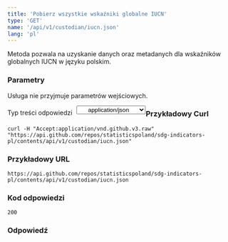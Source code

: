 ```yaml
---
title: 'Pobierz wszystkie wskaźniki globalne IUCN'
type: 'GET'
name: '/api/v1/custodian/iucn.json'
lang: 'pl'
---
```


Metoda pozwala na uzyskanie danych oraz metadanych dla wskaźników globalnych IUCN w języku polskim.

### Parametry

<p>Usługa nie przyjmuje parametrów wejściowych.</p>

<p style='float:left;margin-top: 7px;'>Typ treści odpowiedzi</p>
<select style='float:left;padding: 0px 15px;width: 155px;margin-left: 10px;text-align-last: center;'>
  <option>application/json</option>
</select>

<div id='example1'>

<h3 id="przykładowy-curl">Przykładowy Curl</h3>

<p><code class="highlighter-rouge">curl -H "Accept:application/vnd.github.v3.raw" "https://api.github.com/repos/statisticspoland/sdg-indicators-pl/contents/api/v1/custodian/iucn.json"</code></p>

<h3 id="przykładowy-url">Przykładowy URL</h3>

<p><code class="highlighter-rouge">https://api.github.com/repos/statisticspoland/sdg-indicators-pl/contents/api/v1/custodian/iucn.json</code></p>

<h3 id="przykładowy-kod-odpowiedzi">Kod odpowiedzi</h3>

<p><code class="highlighter-rouge">200</code></p>

<h3 id="przykładowa-odpowiedź">Odpowiedź</h3>

<p><code class="highlighter-rouge" id="show-data-iucn">
</code></p>

</div>


<script>

$.getJSON('https://sdg.gov.pl/api/v1/custodian/iucn.json', function(data) {
    $('#show-data-iucn').html(JSON.stringify(data, null, 2));
});

</script>
